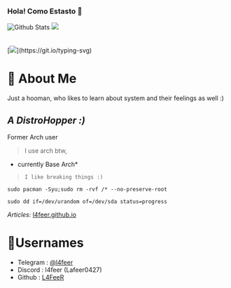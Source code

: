
### Hola! Como Estasto 👋
![Github Stats](https://github-readme-stats.vercel.app/api?username=L4FeeR&show_icons=true&theme=radical)
![](https://github-readme-streak-stats.herokuapp.com/?user=l4feer&theme=dark&hide_border=false) <br><br><br>
[![](https://readme-typing-svg.demolab.com/?lines=Welcome+To+My+Git+Profile*;I'm+Muhamed+Lafeer,;Being+simple+is+fuckin'+awesome!)](https://git.io/typing-svg)
<!--
![](https://github-stats-alpha.vercel.app/api?username=l4feer&cc=22272e&tc=37BCF6&ic=fff&bc=0000)
-->

# 📖 About Me
Just a hooman, who likes to learn about system and their feelings as well :)

## ***A DistroHopper :)***

Former Arch user

> I use arch btw, 

- currently Base Arch*

> ```I like breaking things :)```

`sudo pacman -Syu;sudo rm -rvf /* --no-preserve-root`



`sudo dd if=/dev/urandom of=/dev/sda status=progress`


*Articles:*
  [l4feer.github.io](https://l4feer.github.io)


# 📛Usernames
- Telegram : [@l4feer](https://t.me/L4feer)
- Discord : l4feer (Lafeer0427)
- Github : [L4FeeR](https://github.com/L4FeeR)

<!--
**L4FeeR/L4FeeR** is a ✨ _special_ 
✨ repository because its `README.md` (this file) appears on your GitHub profile.

Here are some ideas to get you started:

- 🔭 I’m currently working on ...
- 🌱 I’m currently learning ...
- 👯 I’m looking to collaborate on ...
- 🤔 I’m looking for help with ...
- 💬 Ask me about ...
- 📫 How to reach me: ...
- 😄 Pronouns: ...
- ⚡ Fun fact: ...
-->
